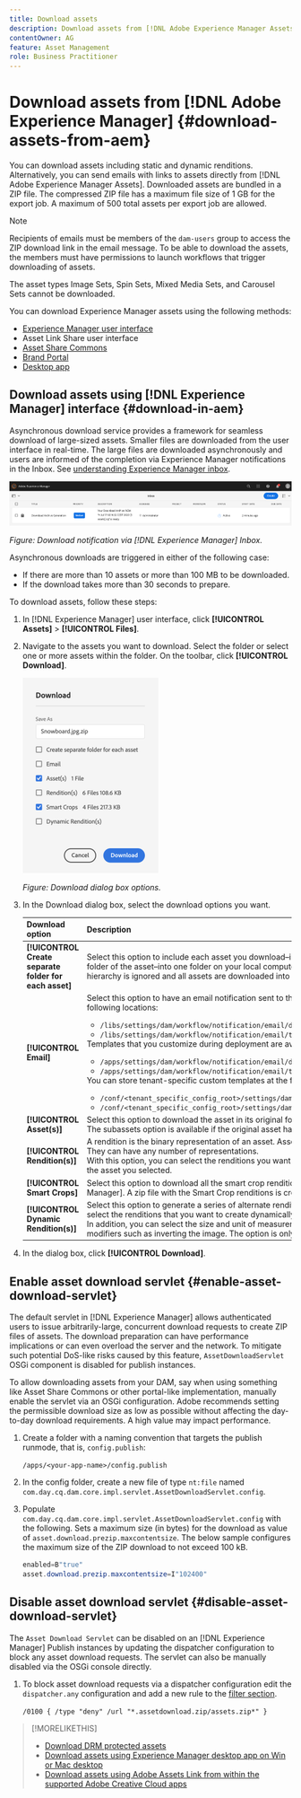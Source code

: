 ```yaml
---
title: Download assets
description: Download assets from [!DNL Adobe Experience Manager Assets] and enable or disable the download functionality.
contentOwner: AG
feature: Asset Management
role: Business Practitioner
---
```


# Download assets from [!DNL Adobe Experience Manager] {#download-assets-from-aem}

You can download assets including static and dynamic renditions. Alternatively, you can send emails with links to assets directly from [!DNL Adobe Experience Manager Assets]. Downloaded assets are bundled in a ZIP file. The compressed ZIP file has a maximum file size of 1 GB for the export job. A maximum of 500 total assets per export job are allowed.

>[!NOTE]
>
>Recipients of emails must be members of the `dam-users` group to access the ZIP download link in the email message. To be able to download the assets, the members must have permissions to launch workflows that trigger downloading of assets.

The asset types Image Sets, Spin Sets, Mixed Media Sets, and Carousel Sets cannot be downloaded.

You can download Experience Manager assets using the following methods:

* [Experience Manager user interface](#download-in-aem)
* Asset Link Share user interface
* [Asset Share Commons](https://adobe-marketing-cloud.github.io/asset-share-commons/)
* [Brand Portal](https://experienceleague.adobe.com/docs/experience-manager-brand-portal/using/introduction/brand-portal.html)
* [Desktop app](https://experienceleague.adobe.com/docs/experience-manager-desktop-app/using/using.html#download-assets)

## Download assets using [!DNL Experience Manager] interface {#download-in-aem}

Asynchronous download service provides a framework for seamless download of large-sized assets. Smaller files are downloaded from the user interface in real-time. The large files are downloaded asynchronously and users are informed of the completion via Experience Manager notifications in the Inbox. See [understanding Experience Manager inbox](https://experienceleague.adobe.com/docs/experience-manager-cloud-service/sites/authoring/getting-started/inbox.html).

![Download notification](assets/download-notification.png)

*Figure: Download notification via [!DNL Experience Manager] Inbox.*

Asynchronous downloads are triggered in either of the following case:

* If there are more than 10 assets or more than 100 MB to be downloaded.
* If the download takes more than 30 seconds to prepare.

To download assets, follow these steps:

1. In [!DNL Experience Manager] user interface, click **[!UICONTROL Assets]** > **[!UICONTROL Files]**.
1. Navigate to the assets you want to download. Select the folder or select one or more assets within the folder. On the toolbar, click **[!UICONTROL Download]**.

   ![Available options when downloading assets from [!DNL Experience Manager Assets]](/help/assets/assets/asset-download1.png)

   *Figure: Download dialog box options.*

1. In the Download dialog box, select the download options you want.

   | Download option | Description |
   |---|---|
   | **[!UICONTROL Create separate folder for each asset]** | Select this option to include each asset you download&ndash;including assets in child folders nested under the parent folder of the asset&ndash;into one folder on your local computer. When this option is *not* select, by default, the folder hierarchy is ignored and all assets are downloaded into one folder in your local computer. |
   | **[!UICONTROL Email]** | Select this option to have an email notification sent to the recipient. Standard emails templates are available at the following locations:<ul><li>`/libs/settings/dam/workflow/notification/email/downloadasset`.</li><li>`/libs/settings/dam/workflow/notification/email/transientworkflowcompleted`.</li></ul> Templates that you customize during deployment are available at the following locations: <ul><li>`/apps/settings/dam/workflow/notification/email/downloadasset`.</li><li>`/apps/settings/dam/workflow/notification/email/transientworkflowcompleted`.</li></ul>You can store tenant-specific custom templates at the following locations:<ul><li>`/conf/<tenant_specific_config_root>/settings/dam/workflow/notification/email/downloadasset`.</li><li>`/conf/<tenant_specific_config_root>/settings/dam/workflow/notification/email/transientworkflowcompleted`.</li></ul> |
   | **[!UICONTROL Asset(s)]** | Select this option to download the asset in its original form without any renditions.<br>The subassets option is available if the original asset has subassets.|
    **[!UICONTROL Rendition(s)]** | A rendition is the binary representation of an asset. Assets have a primary representation - that of the uploaded file. They can have any number of representations. <br> With this option, you can select the renditions you want downloaded. The renditions that are available depend on the asset you selected. |
   | **[!UICONTROL Smart Crops]** | Select this option to download all the smart crop renditions of the selected asset from within [!DNL Experience Manager]. A zip file with the Smart Crop renditions is created and downloaded to your local computer. |
   | **[!UICONTROL Dynamic Rendition(s)]** | Select this option to generate a series of alternate renditions in real time. When you select this option, you also select the renditions that you want to create dynamically by selecting from the [Image Preset](/help/assets/dynamic-media/image-presets.md) list. <br>In addition, you can select the size and unit of measurement, format, color space, resolution, and any optional image modifiers such as inverting the image. The option is only available if you have [!DNL Dynamic Media] enabled.|

1. In the dialog box, click **[!UICONTROL Download]**.

## Enable asset download servlet {#enable-asset-download-servlet}

The default servlet in [!DNL Experience Manager] allows authenticated users to issue arbitrarily-large, concurrent download requests to create ZIP files of assets. The download preparation can have performance implications or can even overload the server and the network. To mitigate such potential DoS-like risks caused by this feature, `AssetDownloadServlet` OSGi component is disabled for publish instances.

To allow downloading assets from your DAM, say when using something like Asset Share Commons or other portal-like implementation, manually enable the servlet via an OSGi configuration. Adobe recommends setting the permissible download size as low as possible without affecting the day-to-day download requirements. A high value may impact performance.

1. Create a folder with a naming convention that targets the publish runmode, that is, `config.publish`:

   `/apps/<your-app-name>/config.publish`

1. In the config folder, create a new file of type `nt:file` named `com.day.cq.dam.core.impl.servlet.AssetDownloadServlet.config`.
1. Populate `com.day.cq.dam.core.impl.servlet.AssetDownloadServlet.config` with the following. Sets a maximum size (in bytes) for the download as value of `asset.download.prezip.maxcontentsize`. The below sample configures the maximum size of the ZIP download to not exceed 100 kB.

   ```java
   enabled=B"true"
   asset.download.prezip.maxcontentsize=I"102400"
   ```

## Disable asset download servlet {#disable-asset-download-servlet}

The `Asset Download Servlet` can be disabled on an [!DNL Experience Manager] Publish instances by updating the dispatcher configuration to block any asset download requests. The servlet can also be manually disabled via the OSGi console directly.

1. To block asset download requests via a dispatcher configuration edit the `dispatcher.any` configuration and add a new rule to the [filter section](https://experienceleague.adobe.com/docs/experience-manager-dispatcher/using/configuring/dispatcher-configuration.html#configuring).

   `/0100 { /type "deny" /url "*.assetdownload.zip/assets.zip*" }`

>[!MORELIKETHIS]
>
>* [Download DRM protected assets](drm.md)
>* [Download assets using Experience Manager desktop app on Win or Mac desktop](https://helpx.adobe.com/experience-manager/desktop-app/aem-desktop-app.html)
>* [Download assets using Adobe Assets Link from within the supported Adobe Creative Cloud apps](https://helpx.adobe.com/enterprise/using/manage-assets-using-adobe-asset-link.html)

